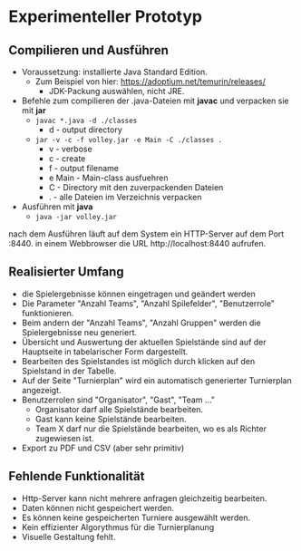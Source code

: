 # Experimenteller Prototyp
## Compilieren und Ausführen
- Voraussetzung: installierte Java Standard Edition.
  - Zum Beispiel von hier: https://adoptium.net/temurin/releases/
    - JDK-Packung auswählen, nicht JRE.
- Befehle zum compilieren der .java-Dateien mit **javac** und verpacken sie mit **jar**
  - `javac *.java -d ./classes`
    - d - output directory
  - `jar -v -c -f volley.jar -e Main -C ./classes .`
    - v - verbose
    - c - create
	- f - output filename
	- e Main - Main-class ausfuehren
	- C - Directory mit den zuverpackenden Dateien
	- . - alle Dateien im Verzeichnis verpacken
- Ausführen mit **java**
  - `java -jar volley.jar`
  
nach dem Ausführen läuft auf dem System ein HTTP-Server auf dem Port :8440.
in einem Webbrowser die URL http://localhost:8440 aufrufen.

## Realisierter Umfang
- die Spielergebnisse können eingetragen und geändert werden
- Die Parameter "Anzahl Teams", "Anzahl Spilefelder", "Benutzerrole" funktionieren.
- Beim andern der "Anzahl Teams", "Anzahl Gruppen" werden die Spielergebnisse neu generiert.
- Übersicht und Auswertung der aktuellen Spielstände sind auf der Hauptseite in tabelarischer Form dargestellt.
- Bearbeiten des Spielstandes ist möglich durch klicken auf den Spielstand in der Tabelle.
- Auf der Seite "Turnierplan" wird ein automatisch generierter Turnierplan angezeigt.
- Benutzerrolen sind "Organisator", "Gast", "Team ..."
  - Organisator darf alle Spielstände bearbeiten.
  - Gast kann keine Spielstände bearbeiten.
  - Team X darf nur die Spielstände bearbeiten, wo es als Richter zugewiesen ist.
- Export zu PDF und CSV (aber sehr primitiv)

## Fehlende Funktionalität
- Http-Server kann nicht mehrere anfragen gleichzeitig bearbeiten.
- Daten können nicht gespeichert werden.
- Es können keine gespeicherten Turniere ausgewählt werden.
- Kein effizienter Algorythmus für die Turnierplanung
- Visuelle Gestaltung fehlt.

